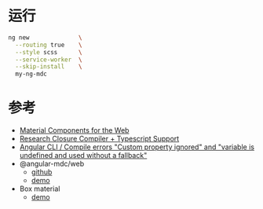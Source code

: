 
# 运行

```bash
ng new              \
  --routing true    \
  --style scss      \
  --service-worker  \
  --skip-install    \
  my-ng-mdc

```


# 参考
- [Material Components for the Web](https://material.io/components/web/docs/getting-started/)
- [Research Closure Compiler + Typescript Support ](https://github.com/material-components/material-components-web/issues/134)
- [Angular CLI / Compile errors "Custom property ignored" and "variable is undefined and used without a fallback"](https://github.com/material-components/material-components-web/issues/1632)
- @angular-mdc/web
    - [github](https://github.com/trimox/angular-mdc-web)
    - [demo](https://trimox.github.io/angular-mdc-web/#/getting-started)
- Box material
    - [demo](https://blox.src.zone/material/guides) 

